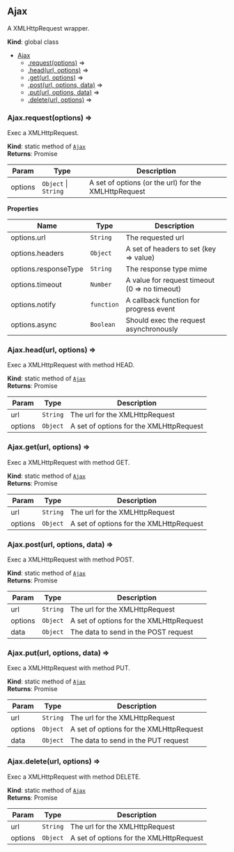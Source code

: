 <a name="Ajax"></a>
## Ajax
A XMLHttpRequest wrapper.

**Kind**: global class  

* [Ajax](#Ajax)
  * [.request(options)](#Ajax.request) ⇒
  * [.head(url, options)](#Ajax.head) ⇒
  * [.get(url, options)](#Ajax.get) ⇒
  * [.post(url, options, data)](#Ajax.post) ⇒
  * [.put(url, options, data)](#Ajax.put) ⇒
  * [.delete(url, options)](#Ajax.delete) ⇒

<a name="Ajax.request"></a>
### Ajax.request(options) ⇒
Exec a XMLHttpRequest.

**Kind**: static method of <code>[Ajax](#Ajax)</code>  
**Returns**: Promise  

| Param | Type | Description |
| --- | --- | --- |
| options | <code>Object</code> &#124; <code>String</code> | A set of options (or the url) for the XMLHttpRequest |

**Properties**

| Name | Type | Description |
| --- | --- | --- |
| options.url | <code>String</code> | The requested url |
| options.headers | <code>Object</code> | A set of headers to set (key => value) |
| options.responseType | <code>String</code> | The response type mime |
| options.timeout | <code>Number</code> | A value for request timeout (0 => no timeout) |
| options.notify | <code>function</code> | A callback function for progress event |
| options.async | <code>Boolean</code> | Should exec the request asynchronously |

<a name="Ajax.head"></a>
### Ajax.head(url, options) ⇒
Exec a XMLHttpRequest with method HEAD.

**Kind**: static method of <code>[Ajax](#Ajax)</code>  
**Returns**: Promise  

| Param | Type | Description |
| --- | --- | --- |
| url | <code>String</code> | The url for the XMLHttpRequest |
| options | <code>Object</code> | A set of options for the XMLHttpRequest |

<a name="Ajax.get"></a>
### Ajax.get(url, options) ⇒
Exec a XMLHttpRequest with method GET.

**Kind**: static method of <code>[Ajax](#Ajax)</code>  
**Returns**: Promise  

| Param | Type | Description |
| --- | --- | --- |
| url | <code>String</code> | The url for the XMLHttpRequest |
| options | <code>Object</code> | A set of options for the XMLHttpRequest |

<a name="Ajax.post"></a>
### Ajax.post(url, options, data) ⇒
Exec a XMLHttpRequest with method POST.

**Kind**: static method of <code>[Ajax](#Ajax)</code>  
**Returns**: Promise  

| Param | Type | Description |
| --- | --- | --- |
| url | <code>String</code> | The url for the XMLHttpRequest |
| options | <code>Object</code> | A set of options for the XMLHttpRequest |
| data | <code>Object</code> | The data to send in the POST request |

<a name="Ajax.put"></a>
### Ajax.put(url, options, data) ⇒
Exec a XMLHttpRequest with method PUT.

**Kind**: static method of <code>[Ajax](#Ajax)</code>  
**Returns**: Promise  

| Param | Type | Description |
| --- | --- | --- |
| url | <code>String</code> | The url for the XMLHttpRequest |
| options | <code>Object</code> | A set of options for the XMLHttpRequest |
| data | <code>Object</code> | The data to send in the PUT request |

<a name="Ajax.delete"></a>
### Ajax.delete(url, options) ⇒
Exec a XMLHttpRequest with method DELETE.

**Kind**: static method of <code>[Ajax](#Ajax)</code>  
**Returns**: Promise  

| Param | Type | Description |
| --- | --- | --- |
| url | <code>String</code> | The url for the XMLHttpRequest |
| options | <code>Object</code> | A set of options for the XMLHttpRequest |

